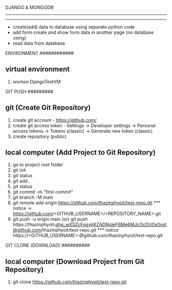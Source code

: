 DJANGO & MONGODB
****************
****************
- create(add) data to database using separate python code
- add form create and show form data in another page (no database using)
- read data from database



ENVIRONMENT
############

virtual environment 
-------------------
1. workon DjangoTestVM



GIT PUSH
#########

git (Create Git Repository)
----
1. create git account - https://github.com/
2. create git access token - Settings -> Developer settings -> Personal access tokens ->
                            Tokens (classic) -> Generate new token (classic)
3. create repository (public)


local computer (Add Project to Git Repository)
--------------
1. go to project root folder
2. git init 
3. git status
4. git add .
5. git status 
6. git commit -m "first commit"
7. git branch -M main
8. git remote add origin https://github.com/thazinphyoit/test-repo.git
    *** notice -> https://github.com/<GITHUB_USERNAME>/<REPOSITORY_NAME>.git 
9. git push -u origin main
    (or)
   git push https://thazinphyoit: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@github.com/thazinphyoit/test-repo.git 
    *** notice https://<GITHUB_USERNAME>:<Personal Access Token>@github.com/thazinphyoit/test-repo.git 



GIT CLONE (DOWNLOAD)
##########

local computer (Download Project from Git Repository)
--------------
1. git clone https://github.com/thazinphyoit/test-repo.git
